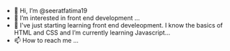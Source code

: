 - 👋 Hi, I’m @seeratfatima19
- 👀 I’m interested in front end development ...
- 🌱 I've just starting learning front end develeopment. I know the basics of HTML and CSS and I’m currently learning Javascript...
- 📫 How to reach me ...

<!---
seeratfatima19/seeratfatima19 is a ✨ special ✨ repository because its `README.md` (this file) appears on your GitHub profile.
You can click the Preview link to take a look at your changes.
--->
